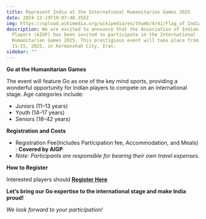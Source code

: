 ```yaml
---
title: Represent India at the International Humanitarian Games 2025
date: 2024-12-19T19:07:48.355Z
img: https://upload.wikimedia.org/wikipedia/en/thumb/4/41/Flag_of_India.svg/1024px-Flag_of_India.svg.png
description: We are excited to announce that the Association of Indian Go
  Players (AIGP) has been invited to participate in the International
  Humanitarian Games 2025. This prestigious event will take place from February
  11–15, 2025, in Kermanshah City, Iran.
sidebar: ""
---
```

**Go at the Humanitarian Games**

The event will feature Go as one of the key mind sports, providing a wonderful opportunity for Indian players to compete on an international stage. Age categories include:

* Juniors (11–13 years)
* Youth (14–17 years)
* Seniors (18–42 years)

**Registration and Costs**

* Registration Fee(Includes Participation fee, Accommodation, and Meals) : **Covered by AIGP**
* *Note: Participants are responsible for bearing their own travel expenses.*

**How to Register**

Interested players should **[Register Here](https://forms.gle/GcDch6VeTxiAEHo38)**

**Let’s bring our Go expertise to the international stage and make India proud!**

*We look forward to your participation!*